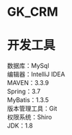 # GK_CRM



# 开发工具
数据库：MySql   
编辑器：IntelliJ IDEA  
MAVEN：3.3.9  
Spring：3.7  
MyBatis：1.3.5    
版本管理工具：Git  
权限系统：Shiro  
JDK：1.8  
